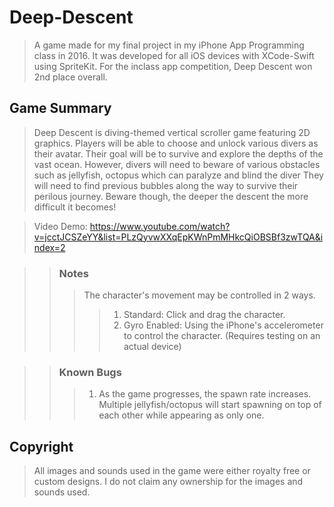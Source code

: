 # Deep-Descent
>A game made for my final project in my iPhone App Programming class in 2016. It was developed for all iOS devices with XCode-Swift using SpriteKit. For the inclass app competition, Deep Descent won 2nd place overall. 

## Game Summary 
>Deep Descent is diving-themed vertical scroller game featuring 2D graphics. Players will be able to choose and unlock various divers as their avatar. Their goal will be to survive and explore the depths of the vast ocean. However, divers will need to beware of various obstacles such as jellyfish, octopus which can paralyze and blind the diver They will need to find previous bubbles along the way to survive their perilous journey. Beware though, the deeper the descent the more difficult it becomes!

>Video Demo: https://www.youtube.com/watch?v=jcctJCSZeYY&list=PLzQyvwXXqEpKWnPmMHkcQiOBSBf3zwTQA&index=2

>>### Notes
>>>The character's movement may be controlled in 2 ways. 
>>>>1. Standard: Click and drag the character. 
>>>>2. Gyro Enabled: Using the iPhone's accelerometer to control the character. (Requires testing on an actual device)

>>### Known Bugs
>>>1. As the game progresses, the spawn rate increases. Multiple jellyfish/octopus will start spawning on top of each other while appearing as only one. 


## Copyright
>All images and sounds used in the game were either royalty free or custom designs. I do not claim any ownership for the images and sounds used.
